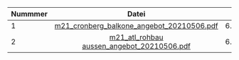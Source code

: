 | Nummmer | Datei                                      | Datum   |
| --------|:------------------------------------------:| -------:|
| 1       | [m21_cronberg_balkone_angebot_20210506.pdf](https://github.com/Mozart21/Angebote/blob/main/m21_cronberg_balkone_angebot_20210506.pdf)  | 6.5.2021|
| 2       | [m21_atl_rohbau aussen_angebot_20210506.pdf](https://github.com/Mozart21/Angebote/blob/main/m21_atl_rohbau%20aussen_angebot_20210506.pdf) | 6.5.2021|


